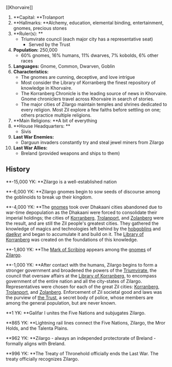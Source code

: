 [[Khorvaire]]

1. **Capital: **Trolanport
2. **Hallmarks: **Alchemy, education, elemental binding, entertainment, gnomes, precious stones
3. **Ruler(s): **
    - Triumvirate council (each major city has a representative seat)
        - Served by the Trust
4. **Population:** 250,000 
    - 60% gnomes, 16% humans, 11% dwarves, 7% kobolds, 6% other races
5. **Languages:** Gnome, Common, Dwarven, Goblin
6. **Characteristics:**
    - The gnomes are cunning, deceptive, and love intrigue
    - Most consider the Library of Korranberg the finest repository of knowledge in Khorvaire.
    - The Korranberg Chronicle is the leading source of news in Khorvaire. Gnome chroniclers travel across Khorvaire in search of stories.
    - The major cities of Zilargo maintain temples and shrines dedicated to every religion. Most Zil explore a few faiths before settling on one; others practice multiple religions.
7. **Main Religions: **A bit of everything
8. **House Headquarters: **
    - Sivis
9. **Last War Enemies:**
    - Darguun invaders constantly try and steal jewel miners from Zilargo
10. **Last War Allies:**
    - Breland (provided weapons and ships to them)


## History

**-15,000 YK: **Zilargo is a well-established nation

**-6,000 YK: **Zilargo gnomes begin to sow seeds of discourse among the goblinoids to break up their kingdom.

**-4,000 YK: **The [gnomes](https://eberron.fandom.com/wiki/Gnomes) took over Dhakaani cities abandoned due to war-time depopulation as the Dhakaani were forced to consolidate their imperial holdings; the cities of [Korranberg](https://eberron.fandom.com/wiki/Korranberg), [Trolanport](https://eberron.fandom.com/wiki/Trolanport), and [Zolanberg](https://eberron.fandom.com/wiki/Zolanberg) were the result, and are still the Zil people's greatest cities. They gathered the knowledge of magics and technologies left behind by the [hobgoblins](https://eberron.fandom.com/wiki/Hobgoblins) and [daelkyr](https://eberron.fandom.com/wiki/Daelkyr) and began to accumulate it and build on it. The [Library of Korranberg](https://eberron.fandom.com/wiki/Library_of_Korranberg) was created on the foundations of this knowledge.

**-1,800 YK: **The [Mark of Scribing](https://eberron.fandom.com/wiki/Mark_of_Scribing) appears among the [gnomes](https://eberron.fandom.com/wiki/Gnomes) of [Zilargo](https://eberron.fandom.com/wiki/Zilargo).

**-1,000 YK: **After contact with the humans, Zilargo begins to form a stronger government and broadened the powers of the [Triumvirate](https://eberron.fandom.com/wiki/Triumvirate), the council that oversaw affairs at the [Library of Korranberg](https://eberron.fandom.com/wiki/Library_of_Korranberg), to encompass government of the entire nation and all the city-states of Zilargo. Representatives were chosen for each of the great Zil cities: [Korranberg](https://eberron.fandom.com/wiki/Korranberg), [Trolanport](https://eberron.fandom.com/wiki/Trolanport), and [Zolanberg](https://eberron.fandom.com/wiki/Zolanberg). Enforcement of Zil societal good and laws was the purview of [the Trust](https://eberron.fandom.com/wiki/The_Trust), a secret body of police, whose members are among the general population, but are never known.

**1 YK: **Galifar I unites the Five Nations and subjugates Zilargo.

**865 YK: **Lightning rail lines connect the Five Nations, Zilargo, the Mror Holds, and the Talenta Plains.

**962 YK: **Zilargo - always an independed protectorate of Breland - formally aligns with Breland.

**996 YK: **The Treaty of Thronehold officially ends the Last War. The treaty officially recognizes Zilargo.
